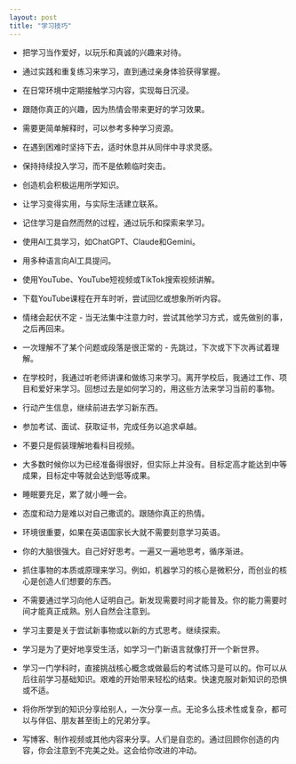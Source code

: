 ```yaml
---
layout: post
title: "学习技巧"
---
```


* 把学习当作爱好，以玩乐和真诚的兴趣来对待。

* 通过实践和重复练习来学习，直到通过亲身体验获得掌握。

* 在日常环境中定期接触学习内容，实现每日沉浸。

* 跟随你真正的兴趣，因为热情会带来更好的学习效果。

* 需要更简单解释时，可以参考多种学习资源。

* 在遇到困难时坚持下去，适时休息并从同伴中寻求灵感。

* 保持持续投入学习，而不是依赖临时突击。

* 创造机会积极运用所学知识。

* 让学习变得实用，与实际生活建立联系。

* 记住学习是自然而然的过程，通过玩乐和探索来学习。

* 使用AI工具学习，如ChatGPT、Claude和Gemini。

* 用多种语言向AI工具提问。

* 使用YouTube、YouTube短视频或TikTok搜索视频讲解。

* 下载YouTube课程在开车时听，尝试回忆或想象所听内容。

* 情绪会起伏不定 - 当无法集中注意力时，尝试其他学习方式，或先做别的事，之后再回来。

* 一次理解不了某个问题或段落是很正常的 - 先跳过，下次或下下次再试着理解。

* 在学校时，我通过听老师讲课和做练习来学习。离开学校后，我通过工作、项目和爱好来学习。回想过去是如何学习的，用这些方法来学习当前的事物。

* 行动产生信息，继续前进去学习新东西。

* 参加考试、面试、获取证书，完成任务以追求卓越。

* 不要只是假装理解地看科目视频。

* 大多数时候你以为已经准备得很好，但实际上并没有。目标定高才能达到中等成果，目标定中等就会达到低等成果。

* 睡眠要充足，累了就小睡一会。

* 态度和动力是难以对自己撒谎的。跟随你真正的热情。

* 环境很重要，如果在英语国家长大就不需要刻意学习英语。

* 你的大脑很强大。自己好好思考。一遍又一遍地思考，循序渐进。

* 抓住事物的本质或原理来学习。例如，机器学习的核心是微积分，而创业的核心是创造人们想要的东西。

* 不需要通过学习向他人证明自己。新发现需要时间才能普及。你的能力需要时间才能真正成熟。别人自然会注意到。

* 学习主要是关于尝试新事物或以新的方式思考。继续探索。

* 学习是为了更好地享受生活，如学习一门新语言就像打开一个新世界。

* 学习一门学科时，直接挑战核心概念或做最后的考试练习是可以的。你可以从后往前学习基础知识。艰难的开始带来轻松的结束。快速克服对新知识的恐惧或不适。

* 将你所学到的知识分享给别人，一次分享一点。无论多么技术性或复杂，都可以与伴侣、朋友甚至街上的兄弟分享。

* 写博客、制作视频或其他内容来分享。人们是自恋的。通过回顾你创造的内容，你会注意到不完美之处。这会给你改进的冲动。

